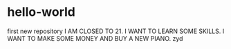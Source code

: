 # hello-world
first new repository
I AM CLOSED TO 21.
I WANT TO LEARN SOME SKILLS.
I WANT TO MAKE SOME MONEY AND BUY A NEW PIANO.
zyd
